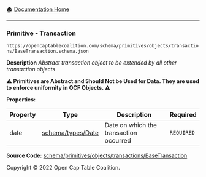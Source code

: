 :house: [Documentation Home](/README.md)

---

### Primitive - Transaction

`https://opencaptablecoalition.com/schema/primitives/objects/transactions/BaseTransaction.schema.json`

**Description** _Abstract transaction object to be extended by all other transaction objects_

**:warning: Primitives are Abstract and Should Not be Used for Data. They are used to enforce uniformity in OCF Objects. :warning:**

**Properties:**

| Property | Type                                            | Description                            | Required   |
| -------- | ----------------------------------------------- | -------------------------------------- | ---------- |
| date     | [schema/types/Date](/docs/schema/types/Date.md) | Date on which the transaction occurred | `REQUIRED` |

**Source Code:** [schema/primitives/objects/transactions/BaseTransaction](/schema/primitives/objects/transactions/BaseTransaction.schema.json)

Copyright © 2022 Open Cap Table Coalition.

